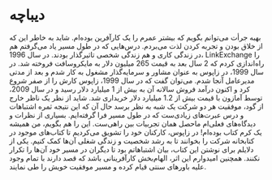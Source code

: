 # دیباچه
بهبه جرأت می‌توانم بگویم که بیشتر عمرم را یک کارآفرین بوده‌ام. شاید به خاطر این که از خلاق بودن و تجربه کردن لذت می‌بردم. درس‌هایی که در طول مسیر یاد می‌گرفتم هم در زندگی کاری و هم زندگی شخصی تاثیرگذار بودند.
در سال 1996، LinkExchange را راه‌اندازی کردم که 2 سال بعد به قیمت 265 میلیون دلار به مایکروسافت فروخته شد. 
در سال 1999، در زاپوس به عنوان مشاور و سرمایه‌گذار مشغول به کار شدم و بعد از مدتی مدیرعامل آنجا شدم. می‌توان گفت که در سال 1999، زاپوس کارش را از صفر شروع کرد و اکنون درآمد فروش سالانه آن به بیش از 1 میلیارد دلار رسید و در سال 2009، توسط آمازون با قیمت بیش از 1.2 میلیارد دلار خریداری شد. 
شاید از نظر یک ناظر خارج از گود، موفقیت هر دو شرکت یک شبه به نظر برسد حال آن که این نتیجه ثمره اشتباهات و درس‌ عبرت‌های زیادی‌ست که در طول مسیر  فرا گرفته‌ایم.
بسیاری از نظرات و دیدگاه‌های فعلی‌ام ماحصل همان تجربیات بین راهی‌ست. این را هم بگویم، من همیشه یک کرم کتاب بوده‌ام! در زاپوس، کارکنان خود را تشویق می‌کردیم تا کتاب‌های موجود در کتابخانه شرکت را بخوانند تا به رشد شخصیت و زندگی شغلی آن‌ها کمک کنیم. 
یکی از دلایلم برای نوشتن این کتاب، بیان اشتباهاتم بود تا دیگران در مسیر خود آن‌ها را تکرار نکنند. 
همچنین امیدوارم این اثر، الهام‌بخش کارآفرینانی باشد که قصد دارند با تمام وجود علیه باورهای سنتی قیام کرده و مسیر موفقیت خویش را طی نمایند. 
